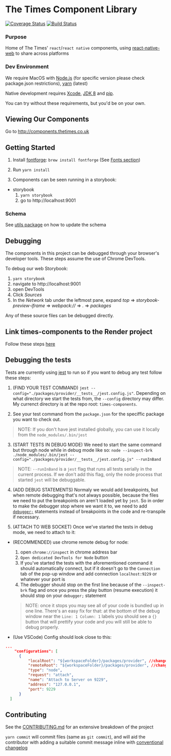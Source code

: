 # The Times Component Library

[![Coverage Status](https://coveralls.io/repos/github/newsuk/times-components/badge.svg?branch=master)](https://coveralls.io/github/newsuk/times-components?branch=master)
[![Build Status](https://app.bitrise.io/app/b82f579b5213b496#/builds)](https://app.bitrise.io/app/b82f579b5213b496#/builds)

### Purpose

Home of The Times' `react`/`react native` components, using
[react-native-web](https://github.com/necolas/react-native-web) to share across platforms

### Dev Environment

We require MacOS with [Node.js](https://nodejs.org) (for specific version please check package.json restrictions),
[yarn](https://yarnpkg.com) (latest)

Native development
requires [Xcode](https://developer.apple.com/xcode),
[JDK 8](http://www.oracle.com/technetwork/java/javase/downloads/java-archive-javase8-2177648.html) and
[pip](https://pip.pypa.io/en/stable/installing/).

You can try without these requirements, but you'd be on your own.

## Viewing Our Components

Go to http://components.thetimes.co.uk

## Getting Started

1. Install [fontforge](http://fontforge.github.io/en-US/): `brew install fontforge` (See [Fonts section](#fonts))

2. Run `yarn install`

3. Components can be seen running in a storybook:

- storybook
  1. `yarn storybook`
  2. go to http://localhost:9001

### Schema

See [utils package](packages/utils/README.md) on how to update the schema

## Debugging

The components in this project can be debugged through your browser's developer
tools. These steps assume the use of Chrome DevTools.

To debug our web Storybook:

1. `yarn storybook`
2. navigate to http://localhost:9001
3. open DevTools
4. Click _Sources_
5. In the _Network_ tab under the leftmost pane, expand _top_ =>
   _storybook-preview-iframe_ => _webpack://_ => _._ => _packages_

Any of these source files can be debugged directly.

## Link times-components to the Render project

Follow these steps [here](https://github.com/newsuk/cps-content-render#locally-mount-your-custom-build-of-times-components)

## Debugging the tests

Tests are currently using [jest](https://jestjs.io/) to run so if you want to debug any test follow these steps:

1. (FIND YOUR TEST COMMAND) `jest --config="./packages/provider/__tests__/jest.config.js"`. Depending on what directory we start the tests from, the `--config` directory may differ. My currenct directory is at the repo root: `times-components`.

2. See your test command from the `package.json` for the speciffic package you want to check out.

> NOTE: If you don't have jest installed globally, you can use it locally from the `node_modules/.bin/jest`

3. (START TESTS IN DEBUG MODE) We need to start the same command but through node while in debug mode like so:
   `node --inspect-brk ./node_modules/.bin/jest --config="./packages/provider/__tests__/jest.config.js" --runInBand`

> NOTE: `--runInBand` is a `jest` flag that runs all tests serially in the current process. If we don't add this flag, only the node process that started `jest` will be debuggable.

4. (ADD DEBUG STATEMENTS) Normaly we would add breakpoints, but when remote debugging that's not always possible, because the files we need to put the breakpoints on aren't loaded yet by `jest`. So in order to make the debugger stop where we want it to, we need to add [`debugger;`](https://developer.mozilla.org/en-US/docs/Web/JavaScript/Reference/Statements/debugger) statements instead of breakpoints in the code and re-transpile if necessary.

5. (ATTACH TO WEB SOCKET) Once we've started the tests in debug mode, we need to attach to it:

- (RECOMMENDED) use chrome remote debug for node:

  1. open `chrome://inspect` in chrome address bar
  2. `Open dedicated DevTools for Node` button
  3. If you've started the tests with the aforementioned command it should automatically connect, but if it doesn't go to the `Connection` tab of the pop-up window and add connection `localhost:9229` or whatever your port is
  4. The debugger should stop on the first line because of the `--inspect-brk` flag and once you press the play button (resume execution) it should stop on your `debugger;` statement

  > NOTE: once it stops you may see all of your code is bundled up in one line. There's an easy fix for that: at the bottom of the debug window near the `Line: 1 Column: 1` labels you should see a `{}` button that will prettify your code and you will still be able to debug properly.

- (Use VSCode) Config should look close to this:

```json
...
    "configurations": [
      {
          "localRoot": "${workspaceFolder}/packages/provider", //change this depending on what test you're debugging
          "remoteRoot": "${workspaceFolder}/packages/provider", //change this depending on what test you're debugging
          "type": "node",
          "request": "attach",
          "name": "Attach to Server on 9229",
          "address": "127.0.0.1",
          "port": 9229
      }
  ]
```

## Contributing

See the [CONTRIBUTING.md](.github/CONTRIBUTING.md) for an extensive breakdown of
the project

`yarn commit` will commit files (same as `git commit`), and will aid the
contributor with adding a suitable commit message inline with
[conventional changelog](https://github.com/commitizen/cz-cli)
